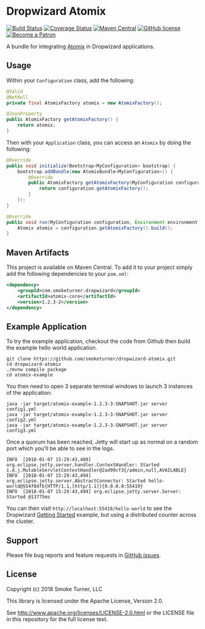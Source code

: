 Dropwizard Atomix
=================
[![Build Status](https://travis-ci.org/smoketurner/dropwizard-atomix.svg?branch=master)](https://travis-ci.org/smoketurner/dropwizard-atomix)
[![Coverage Status](https://coveralls.io/repos/github/smoketurner/dropwizard-atomix/badge.svg?branch=master)](https://coveralls.io/github/smoketurner/dropwizard-atomix?branch=master)
[![Maven Central](https://img.shields.io/maven-central/v/com.smoketurner.dropwizard/dropwizard-atomix.svg?style=flat-square)](https://maven-badges.herokuapp.com/maven-central/com.smoketurner.dropwizard/dropwizard-atomix/)
[![GitHub license](https://img.shields.io/github/license/smoketurner/dropwizard-atomix.svg?style=flat-square)](https://github.com/smoketurner/dropwizard-atomix/tree/master)
[![Become a Patron](https://img.shields.io/badge/Patron-Patreon-red.svg)](https://www.patreon.com/jplock)

A bundle for integrating [Atomix](http://atomix.io/atomix/) in Dropwizard applications.

Usage
-----

Within your `Configuration` class, add the following:

```java
@Valid
@NotNull
private final AtomixFactory atomix = new AtomixFactory();

@JsonProperty
public AtomixFactory getAtomixFactory() {
    return atomix;
}
```

Then with your `Application` class, you can access an `Atomix` by doing the following:

```java
@Override
public void initialize(Bootstrap<MyConfiguration> bootstrap) {
    bootstrap.addBundle(new AtomixBundle<MyConfiguration>() {
        @Override
        public AtomixFactory getAtomixFactory(MyConfiguration configuration) {
            return configuration.getAtomixFactory();
        }
    });
}

@Override
public void run(MyConfiguration configuration, Environment environment) throws Exception {
    Atomix atomix = configuration.getAtomixFactory().build();
}
```

Maven Artifacts
---------------

This project is available on Maven Central. To add it to your project simply add the following dependencies to your `pom.xml`:

```xml
<dependency>
    <groupId>com.smoketurner.dropwizard</groupId>
    <artifactId>atomix-core</artifactId>
    <version>1.2.3-2</version>
</dependency>
```

Example Application
-------------------

To try the example application, checkout the code from Github then build the example hello world application.

```
git clone https://github.com/smoketurner/dropwizard-atomix.git
cd dropwizard-atomix
./mvnw compile package
cd atomix-example
```

You then need to open 3 separate terminal windows to launch 3 instances of the application:

```
java -jar target/atomix-example-1.2.3-3-SNAPSHOT.jar server config1.yml
java -jar target/atomix-example-1.2.3-3-SNAPSHOT.jar server config2.yml
java -jar target/atomix-example-1.2.3-3-SNAPSHOT.jar server config3.yml
```

Once a quorum has been reached, Jetty will start up as normal on a random port which you'll be able to see in the logs.

```
INFO  [2018-01-07 15:29:43,489] org.eclipse.jetty.server.handler.ContextHandler: Started i.d.j.MutableServletContextHandler@2ad99cf3{/admin,null,AVAILABLE}
INFO  [2018-01-07 15:29:43,494] org.eclipse.jetty.server.AbstractConnector: Started hello-world@554f0dfb{HTTP/1.1,[http/1.1]}{0.0.0.0:55419}
INFO  [2018-01-07 15:29:43,494] org.eclipse.jetty.server.Server: Started @13775ms
```

You can then visit `http://localhost:55419/hello-world` to see the Dropwizard [Getting Started](http://www.dropwizard.io/1.2.2/docs/getting-started.html) example, but using a distributed counter across the cluster.

Support
-------

Please file bug reports and feature requests in [GitHub issues](https://github.com/smoketurner/dropwizard-atomix/issues).


License
-------

Copyright (c) 2018 Smoke Turner, LLC

This library is licensed under the Apache License, Version 2.0.

See http://www.apache.org/licenses/LICENSE-2.0.html or the LICENSE file in this repository for the full license text.
